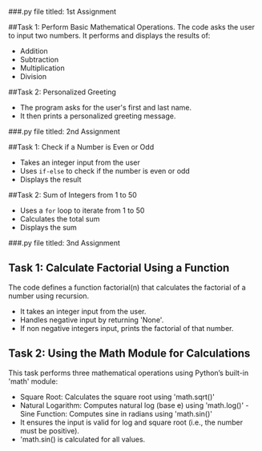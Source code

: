 ###.py file titled: 1st Assignment

##Task 1: Perform Basic Mathematical Operations. The code asks the user to input two numbers.
It performs and displays the results of:
 - Addition
 - Subtraction
 - Multiplication
 - Division

##Task 2: Personalized Greeting
- The program asks for the user's first and last name.
- It then prints a personalized greeting message.

###.py file titled: 2nd Assignment

##Task 1: Check if a Number is Even or Odd
- Takes an integer input from the user
- Uses `if-else` to check if the number is even or odd
- Displays the result

##Task 2: Sum of Integers from 1 to 50
- Uses a `for` loop to iterate from 1 to 50
- Calculates the total sum
- Displays the sum

###.py file titled: 3nd Assignment

## Task 1: Calculate Factorial Using a Function
The code defines a function factorial(n) that calculates the factorial of a number using recursion.
- It takes an integer input from the user.
- Handles negative input by returning 'None'.
- If non negative integers input, prints the factorial of that number.

## Task 2: Using the Math Module for Calculations
This task performs three mathematical operations using Python’s built-in 'math' module:
- Square Root: Calculates the square root using 'math.sqrt()'
- Natural Logarithm: Computes natural log (base e) using 'math.log()'
-Sine Function: Computes sine in radians using 'math.sin()'
- It ensures the input is valid for log and square root (i.e., the number must be positive).
- 'math.sin() is calculated for all values.
